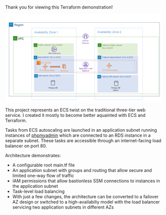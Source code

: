 Thank you for viewing this Terraform demonstration!

![Architecture_picture](https://github.com/jmckeeota/terraform_3_tier_ecs_example/blob/master/Design.png)

This project represents an ECS twist on the traditional three-tier web service.  I created it mostly to become better aquainted with ECS and Terraform.  

Tasks from ECS autoscaling are launched in an application subnet running instances of [phpmyadmin](https://hub.docker.com/_/phpmyadmin) which are connected to an RDS instance in a separate subnet. These tasks are accessible through an internet-facing load balancer on port 80.

Architecture demonstrates:
- A configurable root main.tf file
- An application subnet with groups and routing that allow secure and limited one-way flow of traffic
- IAM permissions that allow bastionless SSM connections to instances in the application subnet
- Task-level load balancing
- With just a few changes, the architecture can be converted to a failover AZ design or switched to a high-availabiliy model with the load balancer servicing two application subnets in different AZs
